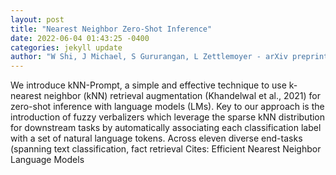```yaml
--- 
layout: post 
title: "Nearest Neighbor Zero-Shot Inference" 
date: 2022-06-04 01:43:25 -0400 
categories: jekyll update 
author: "W Shi, J Michael, S Gururangan, L Zettlemoyer - arXiv preprint arXiv:2205.13792, 2022" 
--- 
```

We introduce kNN-Prompt, a simple and effective technique to use k-nearest neighbor (kNN) retrieval augmentation (Khandelwal et al., 2021) for zero-shot inference with language models (LMs). Key to our approach is the introduction of fuzzy verbalizers which leverage the sparse kNN distribution for downstream tasks by automatically associating each classification label with a set of natural language tokens. Across eleven diverse end-tasks (spanning text classification, fact retrieval Cites: Efficient Nearest Neighbor Language Models